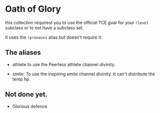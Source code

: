 # Oath of Glory

this collection requirest you to use the official TCE gvar for your `!level` subclass or to not have a subclass set.

It uses the `!pronouns` alias but doesn't require it.

## The aliases

- athlete
  to use the Peerless athlete channel divinity.

- smite:
  To use the inspiring smite channel divinity. It can't distribute the temp hp.
  
 ## Not done yet.
- Glorious defence
